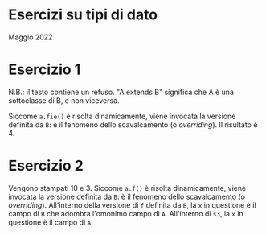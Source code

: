 # Esercizi su tipi di dato

Maggio 2022

# Esercizio 1

N.B.: il testo contiene un refuso. "A extends B" significa che A è una
sottoclasse di B, e non viceversa.

Siccome `a.fie()` è risolta dinamicamente, viene invocata la versione definita
da `B`: è il fenomeno dello scavalcamento (o _overriding_). Il risultato è 4.

# Esercizio 2

Vengono stampati 10 e 3. 
Siccome `a.f()` è risolta dinamicamente, viene invocata la versione definita
da `B`: è il fenomeno dello scavalcamento (o _overriding_). All'interno della
versione di `f` definita da `B`, la `x` in questione è il campo di `B` che
adombra l'omonimo campo di `A`. All'interno di `s3`, la `x` in questione è il
campo di `A`.

